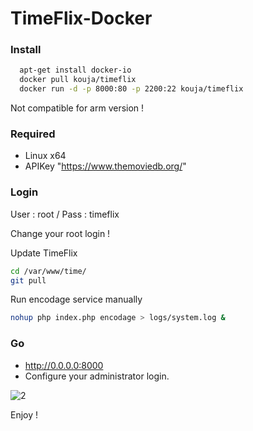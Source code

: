 # TimeFlix-Docker

### Install
```sh
  apt-get install docker-io
  docker pull kouja/timeflix
  docker run -d -p 8000:80 -p 2200:22 kouja/timeflix
```
Not compatible for arm version ! 

### Required
- Linux x64 
- APIKey "https://www.themoviedb.org/"

### Login

User : root / 
Pass : timeflix 

Change your root login ! 

Update TimeFlix

```sh
cd /var/www/time/
git pull 
```

Run encodage service manually

```sh
nohup php index.php encodage > logs/system.log &
```

### Go 

- http://0.0.0.0:8000  
- Configure your administrator login.

![2](https://cloud.githubusercontent.com/assets/533219/7962001/392e1a8c-0a0b-11e5-84ff-702be0e1702b.png)

Enjoy ! 

